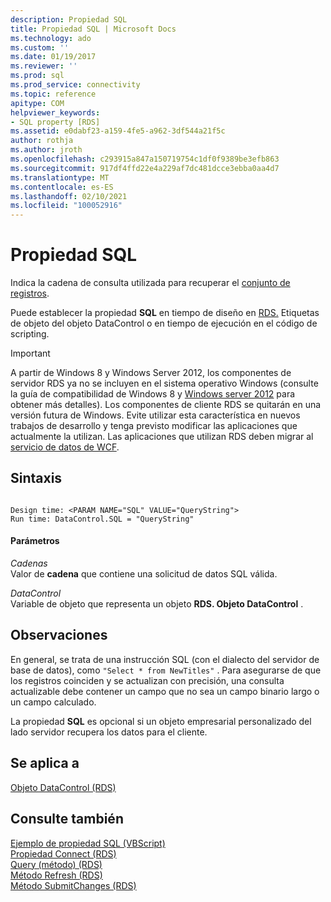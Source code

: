```yaml
---
description: Propiedad SQL
title: Propiedad SQL | Microsoft Docs
ms.technology: ado
ms.custom: ''
ms.date: 01/19/2017
ms.reviewer: ''
ms.prod: sql
ms.prod_service: connectivity
ms.topic: reference
apitype: COM
helpviewer_keywords:
- SQL property [RDS]
ms.assetid: e0dabf23-a159-4fe5-a962-3df544a21f5c
author: rothja
ms.author: jroth
ms.openlocfilehash: c293915a847a150719754c1df0f9389be3efb863
ms.sourcegitcommit: 917df4ffd22e4a229af7dc481dcce3ebba0aa4d7
ms.translationtype: MT
ms.contentlocale: es-ES
ms.lasthandoff: 02/10/2021
ms.locfileid: "100052916"
---
```

# <a name="sql-property"></a>Propiedad SQL
Indica la cadena de consulta utilizada para recuperar el [conjunto de registros](../ado-api/recordset-object-ado.md).  
  
 Puede establecer la propiedad **SQL** en tiempo de diseño en [RDS.](./datacontrol-object-rds.md) Etiquetas de objeto del objeto DataControl o en tiempo de ejecución en el código de scripting.  
  
> [!IMPORTANT]
>  A partir de Windows 8 y Windows Server 2012, los componentes de servidor RDS ya no se incluyen en el sistema operativo Windows (consulte la guía de compatibilidad de Windows 8 y [Windows server 2012](https://www.microsoft.com/download/details.aspx?id=27416) para obtener más detalles). Los componentes de cliente RDS se quitarán en una versión futura de Windows. Evite utilizar esta característica en nuevos trabajos de desarrollo y tenga previsto modificar las aplicaciones que actualmente la utilizan. Las aplicaciones que utilizan RDS deben migrar al [servicio de datos de WCF](/dotnet/framework/wcf/).  
  
## <a name="syntax"></a>Sintaxis  
  
```  
  
Design time: <PARAM NAME="SQL" VALUE="QueryString">  
Run time: DataControl.SQL = "QueryString"  
```  
  
#### <a name="parameters"></a>Parámetros  
 *Cadenas*  
 Valor de **cadena** que contiene una solicitud de datos SQL válida.  
  
 *DataControl*  
 Variable de objeto que representa un objeto **RDS. Objeto DataControl** .  
  
## <a name="remarks"></a>Observaciones  
 En general, se trata de una instrucción SQL (con el dialecto del servidor de base de datos), como `"Select * from NewTitles"` . Para asegurarse de que los registros coinciden y se actualizan con precisión, una consulta actualizable debe contener un campo que no sea un campo binario largo o un campo calculado.  
  
 La propiedad **SQL** es opcional si un objeto empresarial personalizado del lado servidor recupera los datos para el cliente.  
  
## <a name="applies-to"></a>Se aplica a  
 [Objeto DataControl (RDS)](./datacontrol-object-rds.md)  
  
## <a name="see-also"></a>Consulte también  
 [Ejemplo de propiedad SQL (VBScript)](./sql-property-example-vbscript.md)   
 [Propiedad Connect (RDS)](./connect-property-rds.md)   
 [Query (método) (RDS)](./query-method-rds.md)   
 [Método Refresh (RDS)](./refresh-method-rds.md)   
 [Método SubmitChanges (RDS)](./submitchanges-method-rds.md)